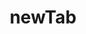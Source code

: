 ---
layout: layouts/post.njk
title: newTab
templateClass: tmpl-post
eleventyNavigation:
  key: newTab
  order: 3
---